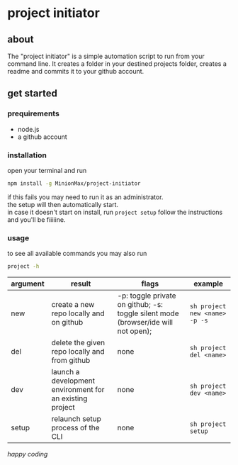 # project initiator

## about
The "project initiator" is a simple automation script to run from your command line.
It creates a folder in your destined projects folder, creates a readme and commits it to your github account.

## get started
### prequirements
- node.js
- a github account

### installation
open your terminal and run
```sh
npm install -g MinionMax/project-initiator
```
if this fails you may need to run it as an administrator.<br>
the setup will then automatically start.<br>
in case it doesn't start on install, run
`
project setup
`
follow the instructions and you'll be fiiiiine.

### usage
to see all available commands you may also run
```sh
project -h
```
| argument 	| result                                                   	| flags                                                                             	| example                              	|
|----------	|----------------------------------------------------------	|-----------------------------------------------------------------------------------	|--------------------------------------	|
| new      	| create a new repo locally and on github                  	| -p: toggle private on github; -s: toggle silent mode (browser/ide will not open); 	|  ```sh project new <name> -p -s  ``` 	|
| del      	| delete the given repo locally and from github            	| none                                                                              	| ```sh project del <name>  ```        	|
| dev      	| launch a development environment for an existing project 	| none                                                                              	| ```sh project dev <name>  ```        	|
| setup    	| relaunch setup process of the CLI                        	| none                                                                              	| ```sh project setup  ```             	|

_happy coding_
